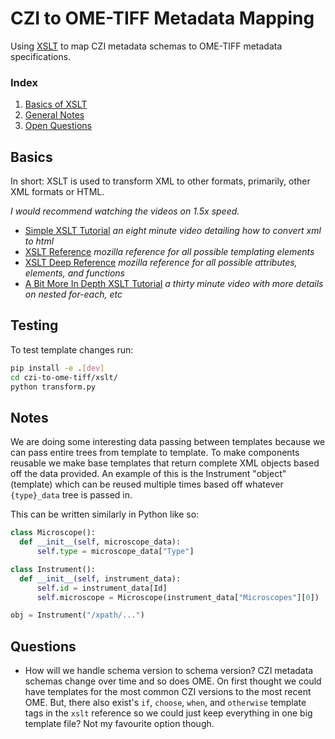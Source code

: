 # CZI to OME-TIFF Metadata Mapping

Using [XSLT](https://en.wikipedia.org/wiki/XSLT) to map CZI metadata schemas to OME-TIFF metadata specifications.

### Index
1. [Basics of XSLT](#basics)
2. [General Notes](#notes)
3. [Open Questions](#questions)

## Basics
In short: XSLT is used to transform XML to other formats, primarily, other XML formats or HTML.

_I would recommend watching the videos on 1.5x speed._

* [Simple XSLT Tutorial](https://www.youtube.com/watch?v=BujLy71JY1k)
_an eight minute video detailing how to convert xml to html_
* [XSLT Reference](https://developer.mozilla.org/en-US/docs/Web/XSLT)
_mozilla reference for all possible templating elements_
* [XSLT Deep Reference](https://developer.mozilla.org/en-US/docs/Web/XSLT/Transforming_XML_with_XSLT)
_mozilla reference for all possible attributes, elements, and functions_
* [A Bit More In Depth XSLT Tutorial](https://www.youtube.com/watch?v=Rn1bvTYYsCY)
_a thirty minute video with more details on nested for-each, etc_

## Testing
To test template changes run:

```bash
pip install -e .[dev]
cd czi-to-ome-tiff/xslt/
python transform.py
```

## Notes
We are doing some interesting data passing between templates because we can pass entire trees from template to template.
To make components reusable we make base templates that return complete XML objects based off the data provided.
An example of this is the Instrument "object" (template) which can be reused multiple times based off whatever
`{type}_data` tree is passed in.

This can be written similarly in Python like so:
```python
class Microscope():
  def __init__(self, microscope_data):
      self.type = microscope_data["Type"]

class Instrument():
  def __init__(self, instrument_data):
      self.id = instrument_data[Id]
      self.microscope = Microscope(instrument_data["Microscopes"][0])

obj = Instrument("/xpath/...")
```

## Questions
* How will we handle schema version to schema version? CZI metadata schemas change over time and so does OME. On first
thought we could have templates for the most common CZI versions to the most recent OME. But, there also exist's `if`,
`choose`, `when`, and `otherwise` template tags in the `xslt` reference so we could just keep everything in one big
template file? Not my favourite option though.
